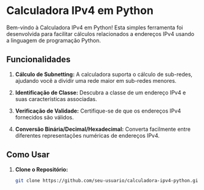 # Calculadora IPv4 em Python

Bem-vindo à Calculadora IPv4 em Python! Esta simples ferramenta foi desenvolvida para facilitar cálculos relacionados a endereços IPv4 usando a linguagem de programação Python.

## Funcionalidades

1. **Cálculo de Subnetting:** A calculadora suporta o cálculo de sub-redes, ajudando você a dividir uma rede maior em sub-redes menores.

2. **Identificação de Classe:** Descubra a classe de um endereço IPv4 e suas características associadas.

3. **Verificação de Validade:** Certifique-se de que os endereços IPv4 fornecidos são válidos.

4. **Conversão Binária/Decimal/Hexadecimal:** Converta facilmente entre diferentes representações numéricas de endereços IPv4.

## Como Usar

1. **Clone o Repositório:**
   ```bash
   git clone https://github.com/seu-usuario/calculadora-ipv4-python.git
